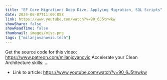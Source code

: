 ```yaml
---
title: "EF Core Migrations Deep Dive, Applying Migration, SQL Scripts"
date: 2024-06-07T11:00:08Z
link: https://www.youtube.com/watch?v=90_6J5tnwkw
showShare: false
showReadTime: false
thumbnail: images/misc.png
tags: ["milanjovanovic.tech"]
---
```

Get the source code for this video: https://www.patreon.com/milanjovanovic Accelerate your Clean Architecture skills: ...

- Link to article: https://www.youtube.com/watch?v=90_6J5tnwkw